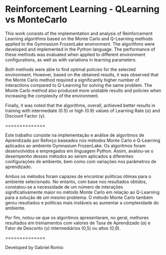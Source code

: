 # Reinforcement Learning - QLearning vs MonteCarlo

This work consists of the implementation and analysis of Reinforcement Learning algorithms based on the Monte Carlo and Q-Learning methods applied to the Gymnasium FrozenLake environment. The algorithms were developed and implemented in the Python language. The performance of these methods was evaluated when applied to different environment configurations, as well as with variations in learning parameters.

Both methods were able to find optimal policies for the selected environment. However, based on the obtained results, it was observed that the Monte Carlo method required a significantly higher number of interactions compared to Q-Learning for solving the same problem. The Monte Carlo method also produced more unstable results and policies when increasing the complexity of the environment.

Finally, it was noted that the algorithms, overall, achieved better results in training with intermediate (0.5) or high (0.9) values of Learning Rate (α) and Discount Factor (γ).

==============

Este trabalho consiste na implementação e análise de algoritmos de Aprendizado por Reforço baseados nos métodos Monte Carlo e Q-Learning aplicados ao ambiente Gymnasium FrozenLake. Os algoritmos foram desenvolvidos e empregados em linguagem Python. Assim, avaliou-se o desempenho desses métodos ao serem aplicados a diferentes configurações de ambiente, bem como com variações nos parâmetros de aprendizado.

Ambos os métodos foram capazes de encontrar políticas ótimas para o ambiente selecionado. No entanto, com base nos resultados obtidos, constatou-se a necessidade de um número de interações significativamente maior no método Monte Carlo em relação ao Q-Learning para a solução de um mesmo problema. O método Monte Carlo também gerou resultados e políticas mais instáveis ao aumentar a complexidade do ambiente.

Por fim, notou-se que os algoritmos apresentaram, no geral, melhores resultados em treinamentos com valores de Taxa de Aprendizado (α) e Fator de Desconto (γ) intermediários (0,5) ou altos (0,9).

==============

Developed by Gabriel Romio
